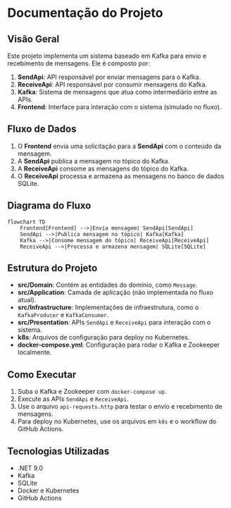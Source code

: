 # Documentação do Projeto

## Visão Geral

Este projeto implementa um sistema baseado em Kafka para envio e recebimento de mensagens. Ele é composto por:

1. **SendApi**: API responsável por enviar mensagens para o Kafka.
2. **ReceiveApi**: API responsável por consumir mensagens do Kafka.
3. **Kafka**: Sistema de mensagens que atua como intermediário entre as APIs.
4. **Frontend**: Interface para interação com o sistema (simulado no fluxo).

## Fluxo de Dados

1. O **Frontend** envia uma solicitação para a **SendApi** com o conteúdo da mensagem.
2. A **SendApi** publica a mensagem no tópico do Kafka.
3. A **ReceiveApi** consome as mensagens do tópico do Kafka.
4. O **ReceiveApi** processa e armazena as mensagens no banco de dados SQLite.

## Diagrama do Fluxo

```mermaid
flowchart TD
    Frontend[Frontend] -->|Envia mensagem| SendApi[SendApi]
    SendApi -->|Publica mensagem no tópico| Kafka[Kafka]
    Kafka -->|Consome mensagem do tópico| ReceiveApi[ReceiveApi]
    ReceiveApi -->|Processa e armazena mensagem| SQLite[SQLite]
```



## Estrutura do Projeto

- **src/Domain**: Contém as entidades do domínio, como `Message`.
- **src/Application**: Camada de aplicação (não implementada no fluxo atual).
- **src/Infrastructure**: Implementações de infraestrutura, como o `KafkaProducer` e `KafkaConsumer`.
- **src/Presentation**: APIs `SendApi` e `ReceiveApi` para interação com o sistema.
- **k8s**: Arquivos de configuração para deploy no Kubernetes.
- **docker-compose.yml**: Configuração para rodar o Kafka e Zookeeper localmente.

## Como Executar

1. Suba o Kafka e Zookeeper com `docker-compose up`.
2. Execute as APIs `SendApi` e `ReceiveApi`.
3. Use o arquivo `api-requests.http` para testar o envio e recebimento de mensagens.
4. Para deploy no Kubernetes, use os arquivos em `k8s` e o workflow do GitHub Actions.

## Tecnologias Utilizadas

- .NET 9.0
- Kafka
- SQLite
- Docker e Kubernetes
- GitHub Actions
